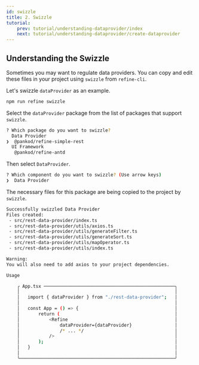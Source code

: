 ```yaml
---
id: swizzle
title: 2. Swizzle
tutorial:
    prev: tutorial/understanding-dataprovider/index
    next: tutorial/understanding-dataprovider/create-dataprovider
---
```


## Understanding the Swizzle

Sometimes you may want to regulate data providers. You can copy and edit these files in your project using `swizzle` from `refine-cli`.

Let's swizzle `dataProvider` as an example.

```bash
npm run refine swizzle
```
Select the `dataProvider` package from the list of packages that support `swizzle`.

```bash
? Which package do you want to swizzle?
  Data Provider
❯  @pankod/refine-simple-rest
  UI Framework
   @pankod/refine-antd
```

Then select `DataProvider`.

```bash
? Which component do you want to swizzle? (Use arrow keys)
❯  Data Provider
```

The necessary files for this package are being copied to the project by `swizzle`.

```bash
Successfully swizzled Data Provider
Files created:
 - src/rest-data-provider/index.ts
 - src/rest-data-provider/utils/axios.ts
 - src/rest-data-provider/utils/generateFilter.ts
 - src/rest-data-provider/utils/generateSort.ts
 - src/rest-data-provider/utils/mapOperator.ts
 - src/rest-data-provider/utils/index.ts

Warning:
You will also need to add axios to your project dependencies.

Usage

    ╭ App.tsx ─────────────────────────────────────────────────╮
    │                                                          │
    │   import { dataProvider } from "./rest-data-provider";   │
    │                                                          │
    │   const App = () => {                                    │
    │       return (                                           │
    │           <Refine                                        │
    │               dataProvider={dataProvider}                │
    │               /* ... */                                  │
    │           />                                             │
    │       );                                                 │
    │   }                                                      │
    │                                                          │
    ╰──────────────────────────────────────────────────────────╯
```

